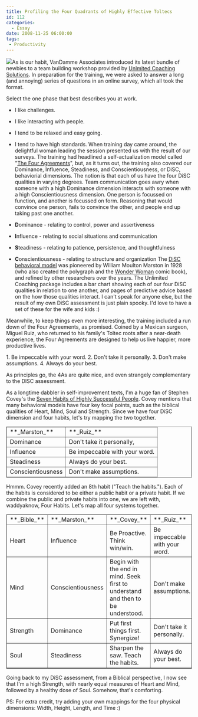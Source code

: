 ```yaml
---
title: Profiling the Four Quadrants of Highly Effective Toltecs
id: 112
categories:
  - Essay
date: 2008-11-25 06:00:00
tags:
 - Productivity
---
```


[![](https://tedhusted.files.wordpress.com/2008/11/96609-unlimitedcoaching.jpg?w=171)](https://tedhusted.files.wordpress.com/2008/11/96609-unlimitedcoaching.jpg)As is our habit, VanDamme Associates introduced its latest bundle of newbies to a team building workshop provided by [Unlmited Coaching Solutions](http://www.unlimitedcoaching.com/ "Unlmited Coaching Solutions"). In preparation for the training, we were asked to answer a long (and annoying) series of questions in an online survey, which all took the format.

Select the one phase that best describes you at work.

*   I like challenges.
*   I like interacting with people.
*   I tend to be relaxed and easy going.
*   I tend to have high standards.
When training day came around, the delightful woman leading the session presented us with the result of our surveys. The training had headlined a self-actualization model called "[The Four Agreements](http://en.wikipedia.org/wiki/Four_Agreements "The Four Agreements")", but, as it turns out, the training also covered our Dominance, Influence, Steadiness, and Conscientiousness, or DiSC, behaviorial dimensions. The notion is that each of us have the four DiSC qualities in varying degrees. Team communication goes awry when someone with a high Dominance dimension interacts with someone with a high Conscientiousness dimension. One person is focussed on function, and another is focussed on form. Reasoning that would convince one person, fails to convince the other, and people end up taking past one another.

*   **D**ominance - relating to control, power and assertiveness
*   **I**nfluence - relating to social situations and communication
*   **S**teadiness - relating to patience, persistence, and thoughtfulness
*   **C**onscientiousness - relating to structure and organization
The [DiSC behavioral model](http://en.wikipedia.org/wiki/DISC_assessment "DiSC behavioral model") was pioneered by William Moulton Marston in 1928 (who also created the polygraph and the [Wonder Woman](http://en.wikipedia.org/wiki/Wonder_woman "Wonder Woman") comic book), and refined by other researchers over the years. The Unlimited Coaching package includes a bar chart showing each of our four DiSC qualities in relation to one another, and pages of predictive advice based on the how those qualities interact. I can't speak for anyone else, but the result of my own DiSC assessment is just plain spooky. I'd love to have a set of these for the wife and kids :)

Meanwhile, to keep things even more interesting, the training included a run down of the Four Agreements, as promised. Coined by a Mexican surgeon, Miguel Ruiz, who returned to his family's Toltec roots after a near-death experience, the Four Agreements are designed to help us live happier, more productive lives.

1\. Be impeccable with your word.
2\. Don't take it personally.
3\. Don't make assumptions.
4\. Always do your best.

As principles go, the 4As are quite nice, and even strangely complementary to the DISC assessment.

As a longtime dabbler in self-improvement texts, I'm a huge fan of Stephen Covey's the [Seven Habits of Highly Successful People](http://www.jroller.com/TedHusted/entry/habits "Seven Habits of Highly Successful People"). Covey mentions that many behavioral models have four key focal points, such as the biblical qualities of Heart, Mind, Soul and Strength. Since we have four DiSC dimension and four habits, let's try mapping the two together.
<table border="1" cellspacing="4">
<tbody>
<tr>
<td>**_Marston_**</td>
<td>**_Ruiz_**</td>
</tr>
<tr>
<td>Dominance</td>
<td>Don't take it personally,</td>
</tr>
<tr>
<td>Influence</td>
<td>Be impeccable with your word.</td>
</tr>
<tr>
<td>Steadiness</td>
<td>Always do your best.</td>
</tr>
<tr>
<td>Conscientiousness</td>
<td>Don't make assumptions.</td>
</tr>
</tbody>
</table>
Hmmm. Covey recently added an 8th habit ("Teach the habits."). Each of the habits is considered to be either a public habit or a private habit. If we combine the public and private habits into one, we are left with, waddyaknow, Four Habits. Let's map all four systems together.
<table border="1" cellspacing="4">
<tbody>
<tr>
<td>**_Bible_**</td>
<td>**_Marston_**</td>
<td>**_Covey_**</td>
<td>**_Ruiz_**</td>
</tr>
<tr>
<td>Heart</td>
<td>Influence</td>
<td>Be Proactive. Think win/win.</td>
<td>Be impeccable with your word.</td>
</tr>
<tr>
<td>Mind</td>
<td>Conscientiousness</td>
<td>Begin with the end in mind. Seek first to understand and then to be understood.</td>
<td>Don't make assumptions.</td>
</tr>
<tr>
<td>Strength</td>
<td>Dominance</td>
<td>Put first things first. Synergize!</td>
<td>Don't take it personally.</td>
</tr>
<tr>
<td>Soul</td>
<td>Steadiness</td>
<td>Sharpen the saw. Teach the habits.</td>
<td>Always do your best.</td>
</tr>
</tbody>
</table>
Going back to my DiSC assessment, from a Biblical perspective, I now see that I'm a high Strength, with nearly equal measures of Heart and Mind, followed by a healthy dose of Soul. Somehow, that's comforting.

PS: For extra credit, try adding your own mappings for the four physical dimensions: Width, Height, Length, and Time :)